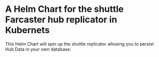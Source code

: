 # A Helm Chart for the shuttle Farcaster hub replicator in Kubernets

This Helm Chart will spin up the shuttle replicator allowing you to persist Hub Data in your own database.

